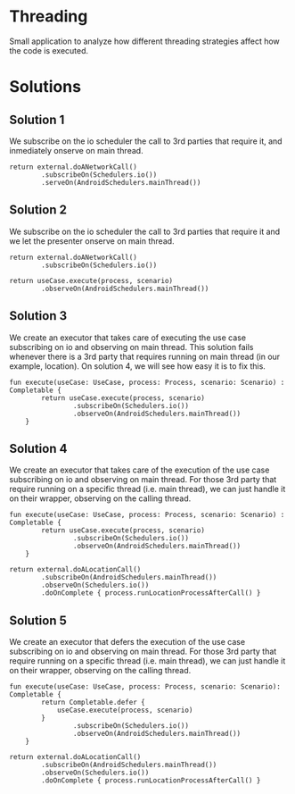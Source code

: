 # Threading

Small application to analyze how different threading strategies affect how the code is executed.

# Solutions
## Solution 1
We subscribe on the io scheduler the call to 3rd parties that require it, and inmediately onserve on main thread.
```
return external.doANetworkCall()
        .subscribeOn(Schedulers.io())
        .serveOn(AndroidSchedulers.mainThread())
```
## Solution 2
We subscribe on the io scheduler the call to 3rd parties that require it and we let the presenter onserve on main thread.
```
return external.doANetworkCall()
        .subscribeOn(Schedulers.io())
```

```
return useCase.execute(process, scenario)
        .observeOn(AndroidSchedulers.mainThread())
```
## Solution 3
We create an executor that takes care of executing the use case subscribing on io and observing on main thread. This solution fails whenever there is a 3rd party that requires running on main thread (in our example, location). On solution 4, we will see how easy it is to fix this.
```
fun execute(useCase: UseCase, process: Process, scenario: Scenario) : Completable {
        return useCase.execute(process, scenario)
                .subscribeOn(Schedulers.io())
                .observeOn(AndroidSchedulers.mainThread())
    }
```
## Solution 4
We create an executor that takes care of the execution of the use case subscribing on io and observing on main thread. For those 3rd party that require running on a specific thread (i.e. main thread), we can just handle it on their wrapper, observing on the calling thread.
```
fun execute(useCase: UseCase, process: Process, scenario: Scenario) : Completable {
        return useCase.execute(process, scenario)
                .subscribeOn(Schedulers.io())
                .observeOn(AndroidSchedulers.mainThread())
    }
```
```
return external.doALocationCall()
        .subscribeOn(AndroidSchedulers.mainThread())
        .observeOn(Schedulers.io())
        .doOnComplete { process.runLocationProcessAfterCall() }
```
## Solution 5
We create an executor that defers the execution of the use case subscribing on io and observing on main thread. For those 3rd party that require running on a specific thread (i.e. main thread), we can just handle it on their wrapper, observing on the calling thread.
```
fun execute(useCase: UseCase, process: Process, scenario: Scenario): Completable {
        return Completable.defer {
            useCase.execute(process, scenario)
        }
                .subscribeOn(Schedulers.io())
                .observeOn(AndroidSchedulers.mainThread())
    }
```
```
return external.doALocationCall()
        .subscribeOn(AndroidSchedulers.mainThread())
        .observeOn(Schedulers.io())
        .doOnComplete { process.runLocationProcessAfterCall() }
```
